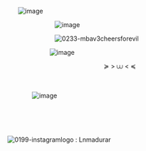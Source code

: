 ‎ ‎ ‎ ‎‎ ‎ ‎  ![image](https://github.com/user-attachments/assets/952a15c5-0bc3-44ca-8797-aab2b75c7998)



‎ ‎ ‎ ‎‎ ‎ ‎  ‎ ‎ ‎ ‎‎ ‎ ‎  ‎ ‎ ‎ ‎‎ ‎ ‎  ‎ ‎ ‎ ‎‎ ‎ ‎  ‎ ‎‎‎ ‎‎ ![image](https://github.com/user-attachments/assets/aae5702b-e475-4ea2-81be-092491e530e6)

‎ ‎ ‎ ‎‎ ‎ ‎  ‎ ‎ ‎ ‎‎ ‎ ‎  ‎ ‎ ‎ ‎‎ ‎ ‎  ‎ ‎ ‎ ‎‎ ‎ ‎  ‎ ‎ ‎ ‎![0233-mbav3cheersforevil](https://github.com/user-attachments/assets/2b4f04b4-b1de-416e-a05c-a273aca4df9b)

‎ ‎ ‎ ‎‎ ‎ ‎  ‎ ‎ ‎ ‎‎ ‎ ‎  ‎ ‎ ‎ ‎‎ ‎ ‎  ‎ ‎ ‎ ‎‎ ‎ ‎ ![image](https://github.com/user-attachments/assets/7768053d-00a5-4cc0-8fcf-98d9bfcbdf07)
‎ ‎ ‎ ‎‎ ‎ ‎  

‎ ‎ ‎ ‎‎‎ ‎ ‎ ‎ ‎‎ ‎ ‎ ‎‎ ‎ ‎ ‎ ‎‎ ‎ ‎  ‎ ‎ ‎ ‎‎ ‎ ‎  ‎ ‎   ‎ ‎‎ ‎ ‎  ‎‎ ‎ ‎   ‎ ‎ ‎ ‎‎ ‎ ‎  ‎ ‎ ‎ ‎‎ ‎‎ ‎ ‎  ‎‎ ‎  ‎ ‎ ‎ ‎‎ ‎ ‎ ‎ ‎ ‎‎≽  >  ⩊   < ≼

ㅤㅤㅤㅤㅤ‎ ‎ ‎‎

‎ ‎ ‎ ‎‎ ‎ ‎ ‎ ‎ ‎‎  ‎  ‎‎ ‎ ‎‎ ‎  ![image](https://github.com/user-attachments/assets/307e173b-91b1-4859-ad3e-fcff3e9fe206)


ㅤㅤㅤㅤㅤㅤㅤㅤㅤㅤㅤㅤㅤㅤㅤ

ㅤㅤㅤㅤㅤㅤㅤㅤㅤㅤㅤㅤㅤㅤㅤ

![0199-instagramlogo](https://github.com/user-attachments/assets/da0abae4-abc5-4ce3-9075-6a9f6cd0f6db) : Lnmadurar



